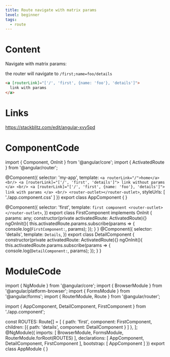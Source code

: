 ```yaml
---
title: Route navigate with matrix params
level: beginner
tags:
  - route
---
```

# Content

Navigate with matrix params:

the router will navigate to `/first;name=foo/details`
```html
<a [routerLink]="['/', 'first', {name: 'foo'}, 'details']">
  link with params
</a>
```

# Links
https://stackblitz.com/edit/angular-xvy5pd

# ComponentCode
import { Component, OnInit } from '@angular/core';
import { ActivatedRoute } from '@angular/router';

@Component({
  selector: 'my-app',
  template: `
    <a routerLink="/">home</a> <br/>
    <a [routerLink]="['/', 'first', 'details']"> link without params </a> <br/>
    <a [routerLink]="['/', 'first', {name: 'foo'}, 'details']"> link with params </a> <br/>
    <router-outlet></router-outlet>
  `,
  styleUrls: [ './app.component.css' ]
})
export class AppComponent  {
}

@Component({
  selector: 'first',
  template: `
    first component
    <router-outlet></router-outlet>
  `,
})
export class FirstComponent implements OnInit {
  params: any;
  constructor(private activatedRoute: ActivatedRoute){}
  ngOnInit(){
    this.activatedRoute.params.subscribe(params => {
      console.log(`FirstComponent:`, params);
    });
  }
}
@Component({
  selector: 'details',
  template: `
    Details
  `,
})
export class DetailComponent  {
  constructor(private activatedRoute: ActivatedRoute){}
  ngOnInit(){
    this.activatedRoute.params.subscribe(params => {
      console.log(`DetailComponent:`, params);
    });
  }
}

# ModuleCode  
import { NgModule } from '@angular/core';
import { BrowserModule } from '@angular/platform-browser';
import { FormsModule } from '@angular/forms';
import { RouterModule, Route } from '@angular/router';

import { AppComponent, DetailComponent, FirstComponent } from './app.component';

const ROUTES:  Route[] = [
  {
    path: 'first',
    component: FirstComponent,
    children: [{
      path: 'details',
      component: DetailComponent
    }
    ]
  },
];
@NgModule({
  imports:      [ BrowserModule, FormsModule, RouterModule.forRoot(ROUTES) ],
  declarations: [ AppComponent, DetailComponent, FirstComponent  ],
  bootstrap:    [ AppComponent ]
})
export class AppModule { }
